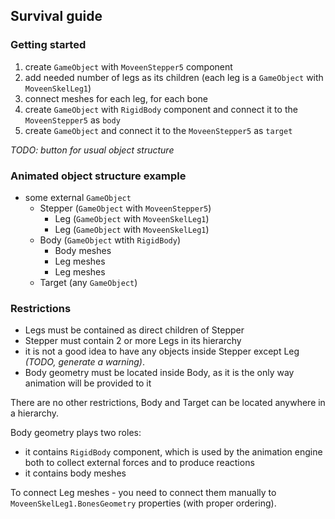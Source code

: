 ## Survival guide
### Getting started
1. create ``GameObject`` with `MoveenStepper5` component
1. add needed number of legs as its children (each leg is a `GameObject` with `MoveenSkelLeg1`)
1. connect meshes for each leg, for each bone
1. create `GameObject` with `RigidBody` component and connect it to the `MoveenStepper5` as `body`
1. create `GameObject` and connect it to the `MoveenStepper5` as `target`

*TODO: button for usual object structure*

### Animated object structure example
* some external `GameObject`
  * Stepper (`GameObject` with `MoveenStepper5`)
    * Leg (`GameObject` with `MoveenSkelLeg1`)
    * Leg (`GameObject` with `MoveenSkelLeg1`)
  * Body (`GameObject` wtith `RigidBody`)
    * Body meshes
    * Leg meshes
    * Leg meshes
  * Target (any `GameObject`)

### Restrictions
* Legs must be contained as direct children of Stepper
* Stepper must contain 2 or more Legs in its hierarchy
* it is not a good idea to have any objects inside Stepper except Leg *(TODO, generate a warning)*.
* Body geometry must be located inside Body, as it is the only way animation will be provided to it

There are no other restrictions, Body and Target can be located anywhere in a hierarchy.

Body geometry plays two roles:
* it contains `RigidBody` component, which is used by the animation engine both to collect external forces and to produce reactions
* it contains body meshes
  
To connect Leg meshes - you need to connect them manually to `MoveenSkelLeg1.BonesGeometry` properties (with proper ordering).  

